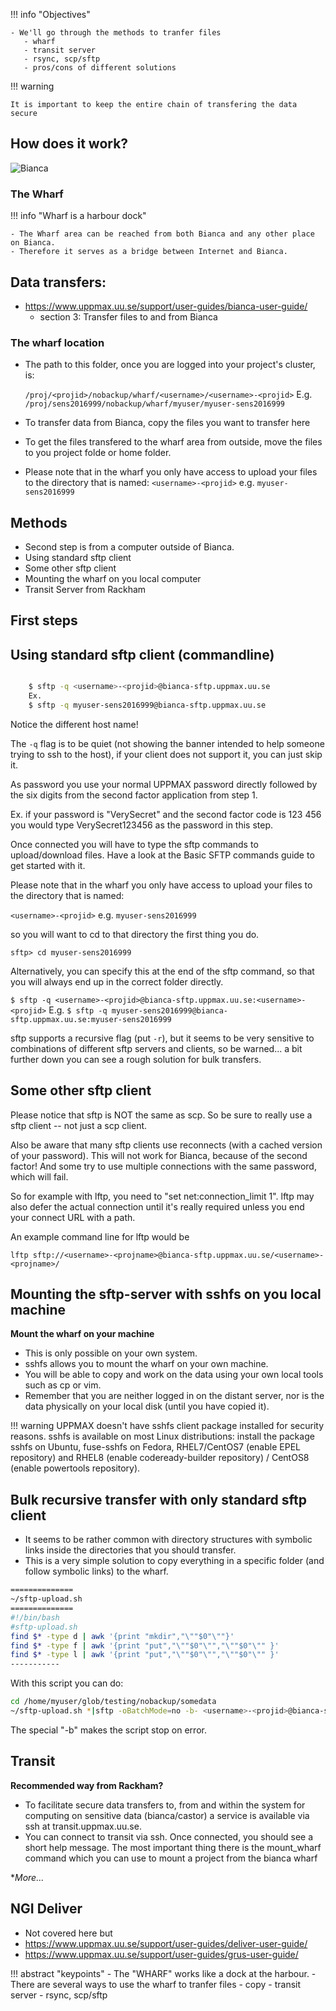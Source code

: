 !!! info "Objectives" 

    - We'll go through the methods to tranfer files
       - wharf
       - transit server
       - rsync, scp/sftp
       - pros/cons of different solutions
       
!!! warning
 
    It is important to keep the entire chain of transfering the data secure

## How does it work?

![Bianca](./img/biancaorganisation-01.png)

### The Wharf

!!! info "Wharf is a harbour dock"

    - The Wharf area can be reached from both Bianca and any other place on Bianca.
    - Therefore it serves as a bridge between Internet and Bianca.
    
## Data transfers:
- <https://www.uppmax.uu.se/support/user-guides/bianca-user-guide/> 
    - section 3: Transfer files to and from Bianca

### The wharf location

- The path to this folder, once you are logged into your project's cluster, is:

    `/proj/<projid>/nobackup/wharf/<username>/<username>-<projid>`
E.g.
    `/proj/sens2016999/nobackup/wharf/myuser/myuser-sens2016999`

- To transfer data from Bianca, copy the files you want to transfer here
- To get the files transfered to the wharf area from outside, move the files to you project folde or home folder.
    
- Please note that in the wharf you only have access to upload your files to the directory that is named:
   `<username>-<projid>`
   e.g.
   `myuser-sens2016999`

##  Methods  

-	Second step is from a computer outside of Bianca. 
-	Using standard sftp client
-	Some other sftp client
-	Mounting the wharf on you local computer
- 	Transit Server from Rackham

## First steps


## Using standard sftp client (commandline)

``` bash 

    $ sftp -q <username>-<projid>@bianca-sftp.uppmax.uu.se
    Ex.
    $ sftp -q myuser-sens2016999@bianca-sftp.uppmax.uu.se
```

Notice the different host name!

The `-q` flag is to be quiet (not showing the banner intended to help someone trying to ssh to the host), if your client does not support it, you can just skip it.

As password you use your normal UPPMAX password directly followed by
the six digits from the second factor application from step 1.

Ex. if your password is "VerySecret" and the second factor code is 123 456 you would type VerySecret123456 as the password in this step.

Once connected you will have to type the sftp commands to upload/download files. Have a look at the Basic SFTP commands guide to get started with it.

Please note that in the wharf you only have access to upload your files to the directory that is named:

`<username>-<projid>`
e.g.
`myuser-sens2016999`

so you will want to cd to that directory the first thing you do.

`sftp> cd myuser-sens2016999`

Alternatively, you can specify this at the end of the sftp command, so that you will always end up in the correct folder directly.

`$ sftp -q <username>-<projid>@bianca-sftp.uppmax.uu.se:<username>-<projid>`
E.g.
`$ sftp -q myuser-sens2016999@bianca-sftp.uppmax.uu.se:myuser-sens2016999`

sftp supports a recursive flag (put `-r`), but it seems to be very sensitive to combinations of different sftp servers and clients, so be warned... a bit further down you can see a rough solution for bulk transfers.
    
    
## Some other sftp client
Please notice that sftp is NOT the same as scp. So be sure to really use a sftp client -- not just a scp client.

Also be aware that many sftp clients use reconnects (with a cached version of your password). This will not work for Bianca, because of the second factor! And some try to use multiple connections with the same password, which will fail.

So for example with lftp, you need to "set net:connection_limit 1". lftp may also defer the actual connection until it's really required unless you end your connect URL with a path.

An example command line for lftp would be

`lftp sftp://<username>-<projname>@bianca-sftp.uppmax.uu.se/<username>-<projname>/`
    
##	Mounting the sftp-server with sshfs on you local machine
**Mount the wharf on your machine**
    
- This is only possible on your own system. 
- sshfs allows you to mount the wharf on your own machine. 
- You will be able to copy and work on the data using your own local tools such as cp or vim. 
- Remember that you are neither logged in on the distant server, nor is the data physically on your local disk (until you have copied it).

!!! warning
    UPPMAX doesn't have sshfs client package installed for security reasons. sshfs is available on most Linux distributions: install the package sshfs on Ubuntu, fuse-sshfs on Fedora, RHEL7/CentOS7 (enable EPEL repository) and RHEL8 (enable codeready-builder repository) / CentOS8 (enable powertools repository).    

##	Bulk recursive transfer with only standard sftp client
- It seems to be rather common with directory structures with symbolic links inside the directories that you should transfer. 
- This is a very simple solution to copy everything in a specific folder (and follow symbolic links) to the wharf.

``` bash 
==============
~/sftp-upload.sh
==============
#!/bin/bash
#sftp-upload.sh
find $* -type d | awk '{print "mkdir","\""$0"\""}' 
find $* -type f | awk '{print "put","\""$0"\"","\""$0"\"" }' 
find $* -type l | awk '{print "put","\""$0"\"","\""$0"\"" }' 
-----------
```
With this script you can do:

``` bash 
cd /home/myuser/glob/testing/nobackup/somedata
~/sftp-upload.sh *|sftp -oBatchMode=no -b- <username>-<projid>@bianca-sftp.uppmax.uu.se:<username>-<projid>
```
The special "-b" makes the script stop on error.
    
## Transit
**Recommended way from Rackham?**
- To facilitate secure data transfers to, from and within the system for computing on sensitive data (bianca/castor) a service is available via ssh at transit.uppmax.uu.se.
- You can connect to transit via ssh. Once connected, you should see a short help message. The most important thing there is the
mount_wharf command
which you can use to mount a project from the bianca wharf

**More...*
    
## NGI Deliver 

- Not covered here but 
- https://www.uppmax.uu.se/support/user-guides/deliver-user-guide/
- https://www.uppmax.uu.se/support/user-guides/grus-user-guide/

!!! abstract "keypoints"
    - The "WHARF" works like a dock at the harbour.
    - There are several ways to use the wharf to tranfer files
        - copy
        - transit server
        - rsync, scp/sftp

